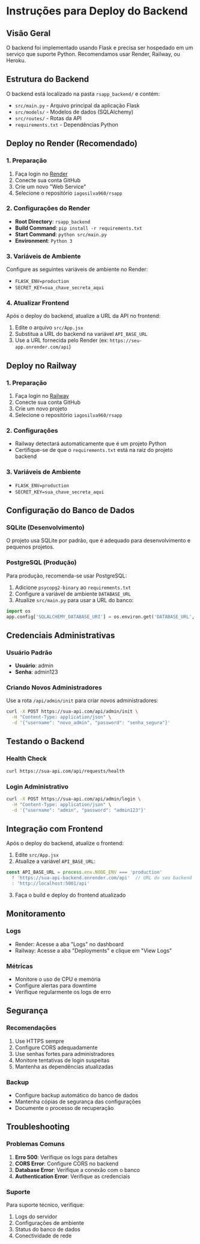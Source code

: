 # Instruções para Deploy do Backend

## Visão Geral
O backend foi implementado usando Flask e precisa ser hospedado em um serviço que suporte Python. Recomendamos usar Render, Railway, ou Heroku.

## Estrutura do Backend
O backend está localizado na pasta `rsapp_backend/` e contém:
- `src/main.py` - Arquivo principal da aplicação Flask
- `src/models/` - Modelos de dados (SQLAlchemy)
- `src/routes/` - Rotas da API
- `requirements.txt` - Dependências Python

## Deploy no Render (Recomendado)

### 1. Preparação
1. Faça login no [Render](https://render.com)
2. Conecte sua conta GitHub
3. Crie um novo "Web Service"
4. Selecione o repositório `iagosilva960/rsapp`

### 2. Configurações do Render
- **Root Directory**: `rsapp_backend`
- **Build Command**: `pip install -r requirements.txt`
- **Start Command**: `python src/main.py`
- **Environment**: `Python 3`

### 3. Variáveis de Ambiente
Configure as seguintes variáveis de ambiente no Render:
- `FLASK_ENV=production`
- `SECRET_KEY=sua_chave_secreta_aqui`

### 4. Atualizar Frontend
Após o deploy do backend, atualize a URL da API no frontend:
1. Edite o arquivo `src/App.jsx`
2. Substitua a URL do backend na variável `API_BASE_URL`
3. Use a URL fornecida pelo Render (ex: `https://seu-app.onrender.com/api`)

## Deploy no Railway

### 1. Preparação
1. Faça login no [Railway](https://railway.app)
2. Conecte sua conta GitHub
3. Crie um novo projeto
4. Selecione o repositório `iagosilva960/rsapp`

### 2. Configurações
- Railway detectará automaticamente que é um projeto Python
- Certifique-se de que o `requirements.txt` está na raiz do projeto backend

### 3. Variáveis de Ambiente
- `FLASK_ENV=production`
- `SECRET_KEY=sua_chave_secreta_aqui`

## Configuração do Banco de Dados

### SQLite (Desenvolvimento)
O projeto usa SQLite por padrão, que é adequado para desenvolvimento e pequenos projetos.

### PostgreSQL (Produção)
Para produção, recomenda-se usar PostgreSQL:

1. Adicione `psycopg2-binary` ao `requirements.txt`
2. Configure a variável de ambiente `DATABASE_URL`
3. Atualize `src/main.py` para usar a URL do banco:

```python
import os
app.config['SQLALCHEMY_DATABASE_URI'] = os.environ.get('DATABASE_URL', 'sqlite:///app.db')
```

## Credenciais Administrativas

### Usuário Padrão
- **Usuário**: admin
- **Senha**: admin123

### Criando Novos Administradores
Use a rota `/api/admin/init` para criar novos administradores:

```bash
curl -X POST https://sua-api.com/api/admin/init \
  -H "Content-Type: application/json" \
  -d '{"username": "novo_admin", "password": "senha_segura"}'
```

## Testando o Backend

### Health Check
```bash
curl https://sua-api.com/api/requests/health
```

### Login Administrativo
```bash
curl -X POST https://sua-api.com/api/admin/login \
  -H "Content-Type: application/json" \
  -d '{"username": "admin", "password": "admin123"}'
```

## Integração com Frontend

Após o deploy do backend, atualize o frontend:

1. Edite `src/App.jsx`
2. Atualize a variável `API_BASE_URL`:

```javascript
const API_BASE_URL = process.env.NODE_ENV === 'production' 
  ? 'https://sua-api-backend.onrender.com/api'  // URL do seu backend
  : 'http://localhost:5001/api'
```

3. Faça o build e deploy do frontend atualizado

## Monitoramento

### Logs
- Render: Acesse a aba "Logs" no dashboard
- Railway: Acesse a aba "Deployments" e clique em "View Logs"

### Métricas
- Monitore o uso de CPU e memória
- Configure alertas para downtime
- Verifique regularmente os logs de erro

## Segurança

### Recomendações
1. Use HTTPS sempre
2. Configure CORS adequadamente
3. Use senhas fortes para administradores
4. Monitore tentativas de login suspeitas
5. Mantenha as dependências atualizadas

### Backup
- Configure backup automático do banco de dados
- Mantenha cópias de segurança das configurações
- Documente o processo de recuperação

## Troubleshooting

### Problemas Comuns
1. **Erro 500**: Verifique os logs para detalhes
2. **CORS Error**: Configure CORS no backend
3. **Database Error**: Verifique a conexão com o banco
4. **Authentication Error**: Verifique as credenciais

### Suporte
Para suporte técnico, verifique:
1. Logs do servidor
2. Configurações de ambiente
3. Status do banco de dados
4. Conectividade de rede

